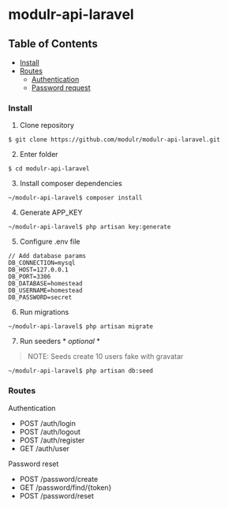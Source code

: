 # modulr-api-laravel


## Table of Contents

- [Install](#install)
- [Routes](#routes)
  - [Authentication](authentication)
  - [Password request](password-request)


### Install

1. Clone repository
```
$ git clone https://github.com/modulr/modulr-api-laravel.git
```

2. Enter folder
```
$ cd modulr-api-laravel
```

3. Install composer dependencies
```
~/modulr-api-laravel$ composer install
```

4. Generate APP_KEY
```
~/modulr-api-laravel$ php artisan key:generate
```

5. Configure .env file
```
// Add database params
DB_CONNECTION=mysql
DB_HOST=127.0.0.1
DB_PORT=3306
DB_DATABASE=homestead
DB_USERNAME=homestead
DB_PASSWORD=secret
```

6. Run migrations
```
~/modulr-api-laravel$ php artisan migrate
```

7. Run seeders * *optional* *
> NOTE: Seeds create 10 users fake with gravatar

```
~/modulr-api-laravel$ php artisan db:seed
```


### Routes

Authentication

- POST /auth/login
- POST /auth/logout
- POST /auth/register
- GET /auth/user

Password reset

- POST /password/create
- GET /password/find/{token}
- POST /password/reset
